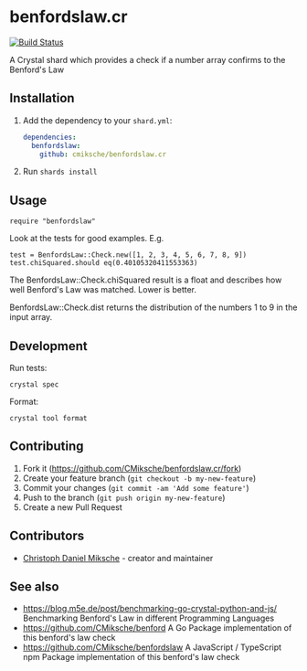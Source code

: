 # benfordslaw.cr

[![Build Status](https://travis-ci.org/CMiksche/benfordslaw.cr.svg?branch=master)](https://travis-ci.org/CMiksche/benfordslaw.cr)

A Crystal shard which provides a check if a number array confirms to the Benford's Law

## Installation

1. Add the dependency to your `shard.yml`:

   ```yaml
   dependencies:
     benfordslaw:
       github: cmiksche/benfordslaw.cr
   ```

2. Run `shards install`

## Usage

```crystal
require "benfordslaw"
```

Look at the tests for good examples. E.g.

```crystal
test = BenfordsLaw::Check.new([1, 2, 3, 4, 5, 6, 7, 8, 9])
test.chiSquared.should eq(0.40105320411553363)
```

The BenfordsLaw::Check.chiSquared result is a float and describes how well Benford's Law was matched. Lower is better.

BenfordsLaw::Check.dist returns the distribution of the numbers 1 to 9 in the input array.

## Development

Run tests:

    crystal spec

Format:

    crystal tool format

## Contributing

1. Fork it (<https://github.com/CMiksche/benfordslaw.cr/fork>)
2. Create your feature branch (`git checkout -b my-new-feature`)
3. Commit your changes (`git commit -am 'Add some feature'`)
4. Push to the branch (`git push origin my-new-feature`)
5. Create a new Pull Request

## Contributors

- [Christoph Daniel Miksche](https://github.com/CMiksche) - creator and maintainer

## See also

* https://blog.m5e.de/post/benchmarking-go-crystal-python-and-js/ Benchmarking Benford's Law in different Programming Languages
* https://github.com/CMiksche/benford A Go Package implementation of this benford's law check
* https://github.com/CMiksche/benfordslaw A JavaScript / TypeScript npm Package implementation of this benford's law check
